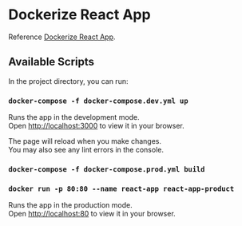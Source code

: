 # Dockerize React App

Reference [Dockerize React App](https://dev.to/karanpratapsingh/dockerize-your-react-app-4j2e).

## Available Scripts

In the project directory, you can run:

### `docker-compose -f docker-compose.dev.yml up`

Runs the app in the development mode.\
Open [http://localhost:3000](http://localhost:3000) to view it in your browser.

The page will reload when you make changes.\
You may also see any lint errors in the console.

### `docker-compose -f docker-compose.prod.yml build`
### `docker run -p 80:80 --name react-app react-app-product`

Runs the app in the production mode.\
Open [http://localhost:80](http://localhost:3000) to view it in your browser.

